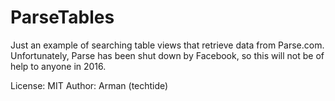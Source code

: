 # ParseTables
Just an example of searching table views that retrieve data from Parse.com. Unfortunately, Parse has been shut down by Facebook, so this will not be of help to anyone in 2016.

License: MIT
Author: Arman (techtide)
